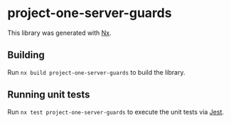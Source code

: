 # project-one-server-guards

This library was generated with [Nx](https://nx.dev).

## Building

Run `nx build project-one-server-guards` to build the library.

## Running unit tests

Run `nx test project-one-server-guards` to execute the unit tests via [Jest](https://jestjs.io).
